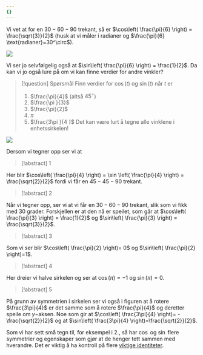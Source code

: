 ```yaml
---
{}
---
```


Vi vet at for en $30-60-90$ trekant, så er $\cos\left( \frac{\pi}{6} \right) = \frac{\sqrt{3}}{2}$ (husk at vi måler i radianer og $\frac{\pi}{6} \text{radianer}=30^\circ$).

![](Files/shapes%20at%2024-08-07%2013.56.09.svg)

Vi ser jo selvfølgelig også at $\sin\left( \frac{\pi}{6} \right) = \frac{1}{2}$. Da kan vi jo også lure på om vi kan finne verdier for andre vinkler?

> [!question] Spørsmål 
> Finn verdier for $\cos (t)$ og $\sin (t)$ når $t$ er
> 1. $\frac{\pi}{4}$ (altså $45^\circ$)
> 2. $\frac{\pi }{3}$
> 3. $\frac{\pi}{2}$
> 4. $\pi$
> 5. $\frac{3\pi }{4 }$
> Det kan være lurt å tegne alle vinklene i enhetssirkelen!

![](Files/shapes%20at%2024-08-07%2014.14.50.svg)

Dersom vi tegner opp ser vi at

> [!abstract] 1
> 

Her blir $\cos\left( \frac{\pi}{4} \right) = \sin \left( \frac{\pi}{4} \right) = \frac{\sqrt{2}}{2}$ fordi vi får en $45-45-90$ trekant.

> [!abstract] 2
> 

Når vi tegner opp, ser vi at vi får en $30-60-90$ trekant, slik som vi fikk med $30$ grader. Forskjellen er at den nå er speilet, som går at $\cos\left( \frac{\pi}{3} \right) = \frac{1}{2}$ og $\sin\left( \frac{\pi}{3} \right) = \frac{\sqrt{3}}{2}$.

> [!abstract] 3
> 

Som vi ser blir $\cos\left( \frac{\pi}{2} \right)= 0$ og $\sin\left( \frac{\pi}{2} \right)=1$.

> [!abstract] 4
> 

Her dreier vi halve sirkelen og ser at $\cos(\pi)=-1$ og $\sin(\pi)= 0$. 

> [!abstract] 5
> 

På grunn av symmetrien i sirkelen ser vi også i figuren at å rotere $\frac{3\pi}{4}$ er det samme som å rotere $\frac{\pi}{4}$ og deretter speile om $y-$aksen. Noe som gir at $\cos\left( \frac{3\pi}{4} \right)= -\frac{\sqrt{2}}{2}$ og at $\sin\left( \frac{3\pi}{4} \right)=\frac{\sqrt{2}}{2}$.

Som vi har sett små tegn til, for eksempel i 2., så har $\cos$ og $\sin$ flere symmetrier og egenskaper som gjør at de henger tett sammen med hverandre. Det er viktig å ha kontroll på flere [viktige identiteter](Kapittel%200%20-%20innledende%20kapittel/P.7.4%20Viktige%20identiteter.md).